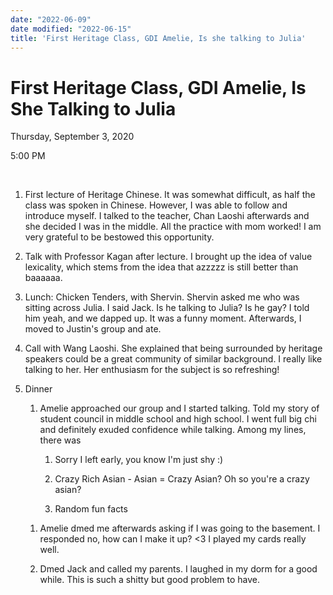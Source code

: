 ```yaml
---
date: "2022-06-09"
date modified: "2022-06-15"
title: 'First Heritage Class, GDI Amelie, Is she talking to Julia'
---
```


# First Heritage Class, GDI Amelie, Is She Talking to Julia
Thursday, September 3, 2020

5:00 PM

 

1. First lecture of Heritage Chinese. It was somewhat difficult, as half the class was spoken in Chinese. However, I was able to follow and introduce myself. I talked to the teacher, Chan Laoshi afterwards and she decided I was in the middle. All the practice with mom worked! I am very grateful to be bestowed this opportunity.

2. Talk with Professor Kagan after lecture. I brought up the idea of value lexicality, which stems from the idea that azzzzz is still better than baaaaaa.

3. Lunch: Chicken Tenders, with Shervin. Shervin asked me who was sitting across Julia. I said Jack. Is he talking to Julia? Is he gay? I told him yeah, and we dapped up. It was a funny moment. Afterwards, I moved to Justin's group and ate.

4. Call with Wang Laoshi. She explained that being surrounded by heritage speakers could be a great community of similar background. I really like talking to her. Her enthusiasm for the subject is so refreshing!

5. Dinner

	1. Amelie approached our group and I started talking. Told my story of student council in middle school and high school. I went full big chi and definitely exuded confidence while talking. Among my lines, there was

		1. Sorry I left early, you know I'm just shy :)

		2. Crazy Rich Asian - Asian = Crazy Asian? Oh so you're a crazy asian?

		3. Random fun facts

	<!-- -->

	1. Amelie dmed me afterwards asking if I was going to the basement. I responded no, how can I make it up? &lt;3 I played my cards really well.

	2. Dmed Jack and called my parents. I laughed in my dorm for a good while. This is such a shitty but good problem to have.

 
